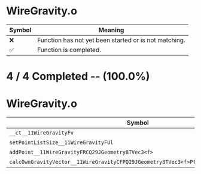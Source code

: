 # WireGravity.o
| Symbol | Meaning 
| ------------- | ------------- 
| :x: | Function has not yet been started or is not matching. 
| :white_check_mark: | Function is completed. 


# 4 / 4 Completed -- (100.0%)
# WireGravity.o
| Symbol | Decompiled? |
| ------------- | ------------- |
| `__ct__11WireGravityFv` | :white_check_mark: |
| `setPointListSize__11WireGravityFUl` | :white_check_mark: |
| `addPoint__11WireGravityFRCQ29JGeometry8TVec3<f>` | :white_check_mark: |
| `calcOwnGravityVector__11WireGravityCFPQ29JGeometry8TVec3<f>PfRCQ29JGeometry8TVec3<f>` | :white_check_mark: |

